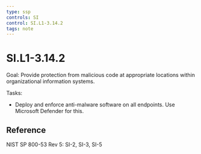 ```yaml
---
type: ssp
controls: SI
control: SI.L1-3.14.2
tags: note
---
```


# SI.L1-3.14.2

Goal: Provide protection from malicious code at appropriate locations within organizational information systems.

Tasks:

-  Deploy and enforce anti-malware software on all endpoints. Use Microsoft Defender for this.

## Reference

NIST SP 800-53 Rev 5: SI-2, SI-3, SI-5